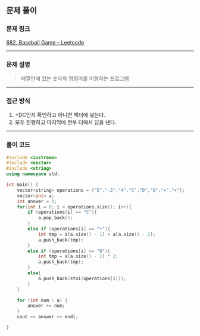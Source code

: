 ##  문제 풀이

###  문제 링크  
[682. Baseball Game – Leetcode](https://leetcode.com/problems/baseball-game/description/)

---

###  문제 설명  
> 배열안에 있는 숫자와 명령어를 이행하는 프로그램
---

###  접근 방식  
1. +DC인지 확인하고 아니면 벡터에 넣는다.
2. 모두 진행하고 마지막에 전부 더해서 답을 낸다.
---

### 풀이 코드

```cpp
#include <iostream>
#include <vector>
#include <string>
using namespace std;

int main() {
    vector<string> operations = {"5","-2","4","C","D","9","+","+"};
    vector<int> a;
    int answer = 0;
    for(int i = 0; i < operations.size(); i++){
        if (operations[i] == "C"){
            a.pop_back();
        }
        else if (operations[i] == "+"){
            int tmp = a[a.size() - 1] + a[a.size() - 2]; 
            a.push_back(tmp);
        }
        else if (operations[i] == "D"){
            int tmp = a[a.size() - 1] * 2; 
            a.push_back(tmp);
        }
        else{
            a.push_back(stoi(operations[i]));
        }
    }

    for (int num : a) {
        answer += num;
    }
    cout << answer << endl;

}
```

